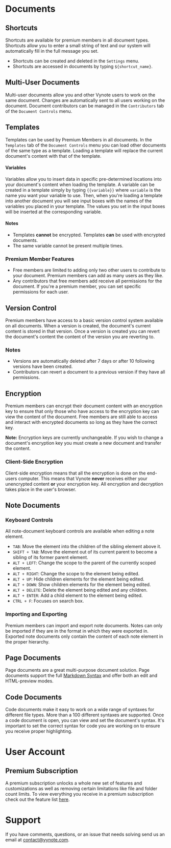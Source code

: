 # Documents

## Shortcuts
Shortcuts are available for premium members in all document types. Shortcuts allow you to enter a small string of text and our system will automatically fill in the full message you set.

- Shortcuts can be created and deleted in the `Settings` menu.
- Shortcuts are accessed in documents by typing `${shortcut_name}`.

## Multi-User Documents
Multi-user documents allow you and other Vynote users to work on the same document. Changes are automatically sent to all users working on the document. Document contributors can be managed in the `Contributors` tab of the `Document Controls` menu.

## Templates
Templates can be used by Premium Members in all documents. In the `Templates` tab of the `Document Controls` menu you can load other documents of the same type as a template. Loading a template will replace the current document's content with that of the template.

#### Variables
Variables allow you to insert data in specific pre-determined locations into your document's content when loading the template. A variable can be created in a template simply by typing `{{variable}}` where `variable` is the name you want your variable to use. Then, when you're loading a template into another document you will see input boxes with the names of the variables you placed in your template. The values you set in the input boxes will be inserted at the corresponding variable.

#### Notes
- Templates **cannot** be encrypted. Templates **can** be used with encrypted documents.
- The same variable cannot be present multiple times.

### Premium Member Features
- Free members are limited to adding only two other users to contribute to your document. Premium members can add as many users as they like.
- Any contributors that free members add receive all permissions for the document. If you're a premium member, you can set specific permissions for each user.

## Version Control
Premium members have access to a basic version control system available on all documents. When a version is created, the document's current content is stored in that version. Once a version is created you can revert the document's content the content of the version you are reverting to.

### Notes
- Versions are automatically deleted after 7 days or after 10 following versions have been created.
- Contributors can revert a document to a previous version if they have all permissions.

## Encryption
Premium members can encrypt their document content with an encryption key to ensure that only those who have access to the encryption key can view the content of the document. Free members are still able to access and interact with encrypted documents so long as they have the correct key.

**Note:** Encryption keys are currently unchangeable. If you wish to change a document's encryption key you must create a new document and transfer the content.

### Client-Side Encryption
Client-side encryption means that all the encryption is done on the end-users computer. This means that Vynote **never** receives either your unencrypted content **or** your encryption key. All encryption and decryption takes place in the user's browser.

## Note Documents

### Keyboard Controls
All note-document keyboard controls are available when editing a note element.

- `TAB`: Move the element into the children of the sibling element above it.
- `SHIFT + TAB`: Move the element out of its current parent to become a sibling of its former parent element.
- `ALT + LEFT`: Change the scope to the parent of the currently scoped element.
- `ALT + RIGHT`: Change the scope to the element being edited.
- `ALT + UP`: Hide children elements for the element being edited.
- `ALT + DOWN`: Show children elements for the element being edited.
- `ALT + DELETE`: Delete the element being edited and any children.
- `ALT + ENTER`: Add a child element to the element being edited.
- `CTRL + F`: Focuses on search box.

### Importing and Exporting
Premium members can import and export note documents. Notes can only be imported if they are in the format in which they were exported in. Exported note documents only contain the content of each note element in the proper hierarchy.

## Page Documents
Page documents are a great multi-purpose document solution. Page documents support the full [Markdown Syntax](https://github.com/adam-p/markdown-here/wiki/Markdown-Cheatsheet) and offer both an edit and HTML-preview modes.

## Code Documents
Code documents make it easy to work on a wide range of syntaxes for different file types. More than a 100 different syntaxes are supported. Once a code document is open, you can view and set the document's syntax. It's important to set the correct syntax for code you are working on to ensure you receive proper highlighting.

# User Account

## Premium Subscription
A premium subscription unlocks a whole new set of features and customizations as well as removing certain limitations like file and folder count limits. To view everything you receive in a premium subscription check out the feature list [here](https://vynote.com/#Premium).

# Support
If you have comments, questions, or an issue that needs solving send us an email at <contact@vynote.com>.